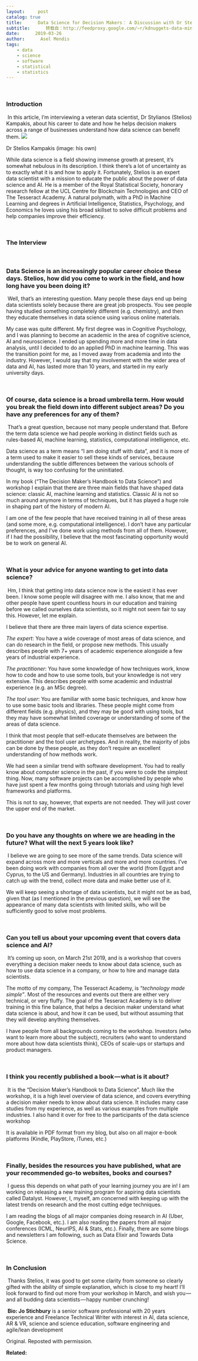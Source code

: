 ```yaml
---
layout:     post
catalog: true
title:      Data Science for Decision Makers： A Discussion with Dr Stelios Kampakis
subtitle:      转载自：http://feedproxy.google.com/~r/kdnuggets-data-mining-analytics/~3/HT-9nT5ZGR8/data-science-decision-makers.html
date:      2019-03-26
author:      Asel Mendis
tags:
    - data
    - science
    - software
    - statistical
    - statistics
---
```




 

### Introduction

 In this article, I’m interviewing a veteran data scientist, Dr Stylianos (Stelios) Kampakis, about his career to date and how he helps decision makers across a range of businesses understand how data science can benefit them.
![](https://i.ibb.co/N1cHWTn/stelios-kampakis.png)


Dr Stelios Kampakis (image: his own)



While data science is a field showing immense growth at present, it’s somewhat nebulous in its description. I think there’s a lot of uncertainty as to exactly what it is and how to apply it. Fortunately, Stelios is an expert data scientist with a mission to educate the public about the power of data science and AI. He is a member of the Royal Statistical Society, honorary research fellow at the UCL Centre for Blockchain Technologies and CEO of The Tesseract Academy. A natural polymath, with a PhD in Machine Learning and degrees in Artificial Intelligence, Statistics, Psychology, and Economics he loves using his broad skillset to solve difficult problems and help companies improve their efficiency.

 

### The Interview

 

### Data Science is an increasingly popular career choice these days. Stelios, how did you come to work in the field, and how long have you been doing it? 

 Well, that’s an interesting question. Many people these days end up being data scientists solely because there are great job prospects. You see people having studied something completely different (e.g. chemistry), and then they educate themselves in data science using various online materials.

My case was quite different. My first degree was in Cognitive Psychology, and I was planning to become an academic in the area of cognitive science, AI and neuroscience. I ended up spending more and more time in data analysis, until I decided to do an applied PhD in machine learning. This was the transition point for me, as I moved away from academia and into the industry. However, I would say that my involvement with the wider area of data and AI, has lasted more than 10 years, and started in my early university days.

 

### Of course, data science is a broad umbrella term. How would you break the field down into different subject areas? Do you have any preferences for any of them?

 That’s a great question, because not many people understand that. Before the term data science we had people working in distinct fields such as rules-based AI, machine learning, statistics, computational intelligence, etc.

Data science as a term means “I am doing stuff with data”, and it is more of a term used to make it easier to sell these kinds of services, because understanding the subtle differences between the various schools of thought, is way too confusing for the uninitiated.

In my book (“The Decision Maker’s Handbook to Data Science”) and workshop I explain that there are three main fields that have shaped data science: classic AI, machine learning and statistics. Classic AI is not so much around anymore in terms of techniques, but it has played a huge role in shaping part of the history of modern AI.

I am one of the few people that have received training in all of these areas (and some more, e.g. computational intelligence). I don’t have any particular preferences, and I’ve done work using methods from all of them. However, if I had the possibility, I believe that the most fascinating opportunity would be to work on general AI.

 

### What is your advice for anyone wanting to get into data science? 

 Hm, I think that getting into data science now is the easiest it has ever been. I know some people will disagree with me. I also know, that me and other people have spent countless hours in our education and training before we called ourselves data scientists, so it might not seem fair to say this. However, let me explain.

I believe that there are three main layers of data science expertise.

*The expert*: You have a wide coverage of most areas of data science, and can do research in the field, or propose new methods. This usually describes people with 7+ years of academic experience alongside a few years of industrial experience.

*The practitioner*: You have some knowledge of how techniques work, know how to code and how to use some tools, but your knowledge is not very extensive. This describes people with some academic and industrial experience (e.g. an MSc degree).

*The tool user*: You are familiar with some basic techniques, and know how to use some basic tools and libraries. These people might come from different fields (e.g. physics), and they may be good with using tools, but they may have somewhat limited coverage or understanding of some of the areas of data science.

I think that most people that self-educate themselves are between the practitioner and the tool user archetypes. And in reality, the majority of jobs can be done by these people, as they don’t require an excellent understanding of how methods work.

We had seen a similar trend with software development. You had to really know about computer science in the past, if you were to code the simplest thing. Now, many software projects can be accomplished by people who have just spent a few months going through tutorials and using high level frameworks and platforms.

This is not to say, however, that experts are not needed. They will just cover the upper end of the market.

 

### Do you have any thoughts on where we are heading in the future? What will the next 5 years look like?

 I believe we are going to see more of the same trends. Data science will expand across more and more verticals and more and more countries. I’ve been doing work with companies from all over the world (from Egypt and Cyprus, to the US and Germany). Industries in all countries are trying to catch up with the trend, collect more data and make better use of it.

We will keep seeing a shortage of data scientists, but it might not be as bad, given that (as I mentioned in the previous question), we will see the appearance of many data scientists with limited skills, who will be sufficiently good to solve most problems.

 

### Can you tell us about your upcoming event that covers data science and AI? 

 It’s coming up soon, on March 21st 2019, and is a workshop that covers everything a decision maker needs to know about data science, such as how to use data science in a company, or how to hire and manage data scientists.

The motto of my company, The Tesseract Academy, is “*technology made simple”*. Most of the resources and events out there are either very technical, or very fluffy. The goal of the Tesseract Academy is to deliver training in this fine balance, that helps a decision maker understand what data science is about, and how it can be used, but without assuming that they will develop anything themselves.

I have people from all backgrounds coming to the workshop. Investors (who want to learn more about the subject), recruiters (who want to understand more about how data scientists think), CEOs of scale-ups or startups and product managers.

 

###  I think you recently published a book — what is it about? 

 It is the “Decision Maker’s Handbook to Data Science”. Much like the workshop, it is a high level overview of data science, and covers everything a decision maker needs to know about data science. It includes many case studies from my experience, as well as various examples from multiple industries. I also hand it over for free to the participants of the data science workshop

It is available in PDF format from my blog, but also on all major e-book platforms (Kindle, PlayStore, iTunes, etc.)

 

###  Finally, besides the resources you have published, what are your recommended go-to websites, books and courses? 

 I guess this depends on what path of your learning journey you are in! I am working on releasing a new training program for aspiring data scientists called Datalyst. However, I, myself, am concerned with keeping up with the latest trends on research and the most cutting edge techniques.

I am reading the blogs of all major companies doing research in AI (Uber, Google, Facebook, etc.). I am also reading the papers from all major conferences (ICML, NeurIPS, AI & Stats, etc.). Finally, there are some blogs and newsletters I am following, such as Data Elixir and Towards Data Science.

 

### In Conclusion

 Thanks Stelios, it was good to get some clarity from someone so clearly gifted with the ability of simple explanation, which is close to my heart! I’ll look forward to find out more from your workshop in March, and wish you — and all budding data scientists — happy number crunching!

 **Bio: Jo Stichbury** is a senior software professional with 20 years experience and Freelance Technical Writer with interest in AI, data science, AR & VR, science and science education, software engineering and agile/lean development

Original. Reposted with permission.

**Related:**



 






